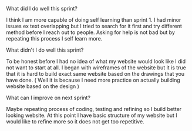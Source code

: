 

What did I do well this sprint?

I think I am more capable of doing self learning than sprint 1. I had minor issues ex text overlapping but I tried to search for it first and try different method before I reach out to people. Asking for help is not bad but by repeating this process I self learn more.

What didn't I do well this sprint?

To be honest before I had no idea of what my website would look like I did not want to start at all. I began with wireframes of the website but it is true that it is hard to build exact same website based on the drawings that you have done. ( Well it is because I need more practice on actually building website based on the design )

What can I improve on next sprint?

Maybe repeating process of coding, testing and refining so I build better looking website. At this point I have basic structure of my website but I would like to refine more so it does not get too repetitive. 
